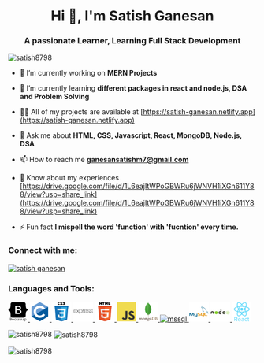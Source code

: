 <h1 align="center">Hi 👋, I'm Satish Ganesan</h1>
<h3 align="center">A passionate Learner, Learning Full Stack Development</h3>

<p align="left"> <img src="https://komarev.com/ghpvc/?username=satish8798&label=Profile%20views&color=0e75b6&style=flat" alt="satish8798" /> </p>

- 🔭 I’m currently working on **MERN Projects**

- 🌱 I’m currently learning **different packages in react and node.js, DSA and Problem Solving**

- 👨‍💻 All of my projects are available at [https://satish-ganesan.netlify.app](https://satish-ganesan.netlify.app)

- 💬 Ask me about **HTML, CSS, Javascript, React, MongoDB, Node.js, DSA**

- 📫 How to reach me **ganesansatishm7@gmail.com**

- 📄 Know about my experiences [https://drive.google.com/file/d/1L6eajItWPoGBWRu6jWNVH1iXGn611Y88/view?usp=share_link](https://drive.google.com/file/d/1L6eajItWPoGBWRu6jWNVH1iXGn611Y88/view?usp=share_link)

- ⚡ Fun fact **I mispell the word 'function' with 'fucntion' every time.**

<h3 align="left">Connect with me:</h3>
<p align="left">
<a href="https://linkedin.com/in/satish ganesan" target="blank"><img align="center" src="https://raw.githubusercontent.com/rahuldkjain/github-profile-readme-generator/master/src/images/icons/Social/linked-in-alt.svg" alt="satish ganesan" height="30" width="40" /></a>
</p>

<h3 align="left">Languages and Tools:</h3>
<p align="left"> <a href="https://getbootstrap.com" target="_blank" rel="noreferrer"> <img src="https://raw.githubusercontent.com/devicons/devicon/master/icons/bootstrap/bootstrap-plain-wordmark.svg" alt="bootstrap" width="40" height="40"/> </a> <a href="https://www.cprogramming.com/" target="_blank" rel="noreferrer"> <img src="https://raw.githubusercontent.com/devicons/devicon/master/icons/c/c-original.svg" alt="c" width="40" height="40"/> </a> <a href="https://www.w3schools.com/css/" target="_blank" rel="noreferrer"> <img src="https://raw.githubusercontent.com/devicons/devicon/master/icons/css3/css3-original-wordmark.svg" alt="css3" width="40" height="40"/> </a> <a href="https://expressjs.com" target="_blank" rel="noreferrer"> <img src="https://raw.githubusercontent.com/devicons/devicon/master/icons/express/express-original-wordmark.svg" alt="express" width="40" height="40"/> </a> <a href="https://www.w3.org/html/" target="_blank" rel="noreferrer"> <img src="https://raw.githubusercontent.com/devicons/devicon/master/icons/html5/html5-original-wordmark.svg" alt="html5" width="40" height="40"/> </a> <a href="https://developer.mozilla.org/en-US/docs/Web/JavaScript" target="_blank" rel="noreferrer"> <img src="https://raw.githubusercontent.com/devicons/devicon/master/icons/javascript/javascript-original.svg" alt="javascript" width="40" height="40"/> </a> <a href="https://www.mongodb.com/" target="_blank" rel="noreferrer"> <img src="https://raw.githubusercontent.com/devicons/devicon/master/icons/mongodb/mongodb-original-wordmark.svg" alt="mongodb" width="40" height="40"/> </a> <a href="https://www.microsoft.com/en-us/sql-server" target="_blank" rel="noreferrer"> <img src="https://www.svgrepo.com/show/303229/microsoft-sql-server-logo.svg" alt="mssql" width="40" height="40"/> </a> <a href="https://www.mysql.com/" target="_blank" rel="noreferrer"> <img src="https://raw.githubusercontent.com/devicons/devicon/master/icons/mysql/mysql-original-wordmark.svg" alt="mysql" width="40" height="40"/> </a> <a href="https://nodejs.org" target="_blank" rel="noreferrer"> <img src="https://raw.githubusercontent.com/devicons/devicon/master/icons/nodejs/nodejs-original-wordmark.svg" alt="nodejs" width="40" height="40"/> </a> <a href="https://reactjs.org/" target="_blank" rel="noreferrer"> <img src="https://raw.githubusercontent.com/devicons/devicon/master/icons/react/react-original-wordmark.svg" alt="react" width="40" height="40"/> </a> </p>

<p><img align="left" src="https://github-readme-stats.vercel.app/api/top-langs?username=satish8798&show_icons=true&locale=en&layout=compact" alt="satish8798" /></p>

<p>&nbsp;<img align="center" src="https://github-readme-stats.vercel.app/api?username=satish8798&show_icons=true&locale=en" alt="satish8798" /></p>

<p><img align="center" src="https://github-readme-streak-stats.herokuapp.com/?user=satish8798&" alt="satish8798" /></p>

